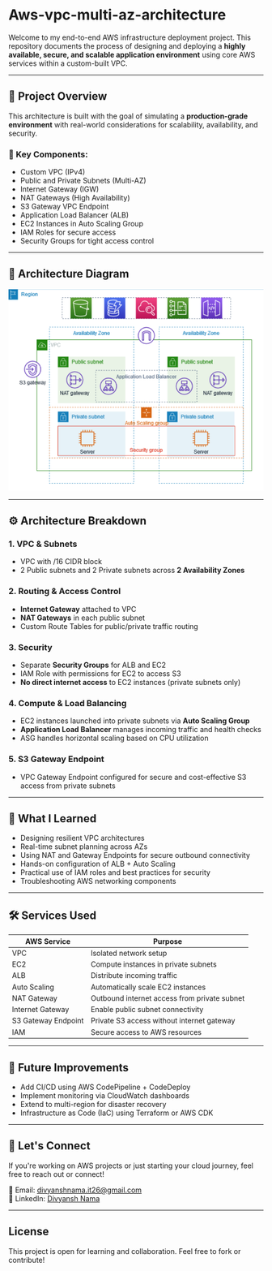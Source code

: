 # Aws-vpc-multi-az-architecture
Welcome to my end-to-end AWS infrastructure deployment project. This repository documents the process of designing and deploying a **highly available, secure, and scalable application environment** using core AWS services within a custom-built VPC.

---

## 📌 Project Overview

This architecture is built with the goal of simulating a **production-grade environment** with real-world considerations for scalability, availability, and security.

### 🔧 Key Components:
- Custom VPC (IPv4)
- Public and Private Subnets (Multi-AZ)
- Internet Gateway (IGW)
- NAT Gateways (High Availability)
- S3 Gateway VPC Endpoint
- Application Load Balancer (ALB)
- EC2 Instances in Auto Scaling Group
- IAM Roles for secure access
- Security Groups for tight access control

---

## 📐 Architecture Diagram

![AWS Architecture](vpc-example-private-subnets.png)

---

## ⚙️ Architecture Breakdown

### 1. VPC & Subnets
- VPC with /16 CIDR block
- 2 Public subnets and 2 Private subnets across **2 Availability Zones**

### 2. Routing & Access Control
- **Internet Gateway** attached to VPC
- **NAT Gateways** in each public subnet
- Custom Route Tables for public/private traffic routing

### 3. Security
- Separate **Security Groups** for ALB and EC2
- IAM Role with permissions for EC2 to access S3
- **No direct internet access** to EC2 instances (private subnets only)

### 4. Compute & Load Balancing
- EC2 instances launched into private subnets via **Auto Scaling Group**
- **Application Load Balancer** manages incoming traffic and health checks
- ASG handles horizontal scaling based on CPU utilization

### 5. S3 Gateway Endpoint
- VPC Gateway Endpoint configured for secure and cost-effective S3 access from private subnets

---

## 🧠 What I Learned

- Designing resilient VPC architectures
- Real-time subnet planning across AZs
- Using NAT and Gateway Endpoints for secure outbound connectivity
- Hands-on configuration of ALB + Auto Scaling
- Practical use of IAM roles and best practices for security
- Troubleshooting AWS networking components

---

## 🛠️ Services Used

| AWS Service         | Purpose                                     |
|---------------------|---------------------------------------------|
| VPC                 | Isolated network setup                      |
| EC2                 | Compute instances in private subnets        |
| ALB                 | Distribute incoming traffic                 |
| Auto Scaling        | Automatically scale EC2 instances           |
| NAT Gateway         | Outbound internet access from private subnet|
| Internet Gateway    | Enable public subnet connectivity           |
| S3 Gateway Endpoint | Private S3 access without internet gateway  |
| IAM                 | Secure access to AWS resources              |

---

## 🚀 Future Improvements

- Add CI/CD using AWS CodePipeline + CodeDeploy
- Implement monitoring via CloudWatch dashboards
- Extend to multi-region for disaster recovery
- Infrastructure as Code (IaC) using Terraform or AWS CDK

---

## 🤝 Let's Connect

If you're working on AWS projects or just starting your cloud journey, feel free to reach out or connect!

📧 Email: divyanshnama.it26@gmail.com  
💼 LinkedIn: [Divyansh Nama](https://www.linkedin.com/in/divyansh-nama-39576b256/)  

---

## License

This project is open for learning and collaboration. Feel free to fork or contribute!

